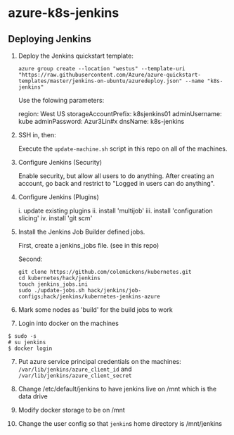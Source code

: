 # azure-k8s-jenkins

## Deploying Jenkins

1. Deploy the Jenkins quickstart template:

	```
	azure group create --location "westus" --template-uri "https://raw.githubusercontent.com/Azure/azure-quickstart-templates/master/jenkins-on-ubuntu/azuredeploy.json" --name "k8s-jenkins"
	```

	Use the folowing parameters:

	region: West US
	storageAccountPrefix: k8sjenkins01
	adminUsername: kube
	adminPassword: Azur3Lin#x
	dnsName: k8s-jenkins

2. SSH in, then:

	Execute the `update-machine.sh` script in this repo on all of the machines.

3. Configure Jenkins (Security)

	Enable security, but allow all users to do anything. After creating an account, go back and restrict to "Logged in users can do anything".

3. Configure Jenkins (Plugins)

	i. update existing plugins
	ii. install 'multijob'
	iii. install 'configuration slicing'
	iv. install 'git scm'


4. Install the Jenkins Job Builder defined jobs.

	First, create a jenkins_jobs file. (see in this repo)

	Second:

	```
	git clone https://github.com/colemickens/kubernetes.git
	cd kubernetes/hack/jenkins
	touch jenkins_jobs.ini
	sudo ./update-jobs.sh hack/jenkins/job-configs;hack/jenkins/kubernetes-jenkins-azure
	```

5. Mark some nodes as 'build' for the build jobs to work


6. Login into docker on the machines

```shell
$ sudo -s
# su jenkins
$ docker login
```


7. Put azure service principal credentials on the machines:
`/var/lib/jenkins/azure_client_id`
and `/var/lib/jenkins/azure_client_secret`


8. Change /etc/default/jenkins to have jenkins live on /mnt which is the data drive

9. Modify docker storage to be on /mnt

9. Change the user config so that `jenkin`s home directory is /mnt/jenkins
